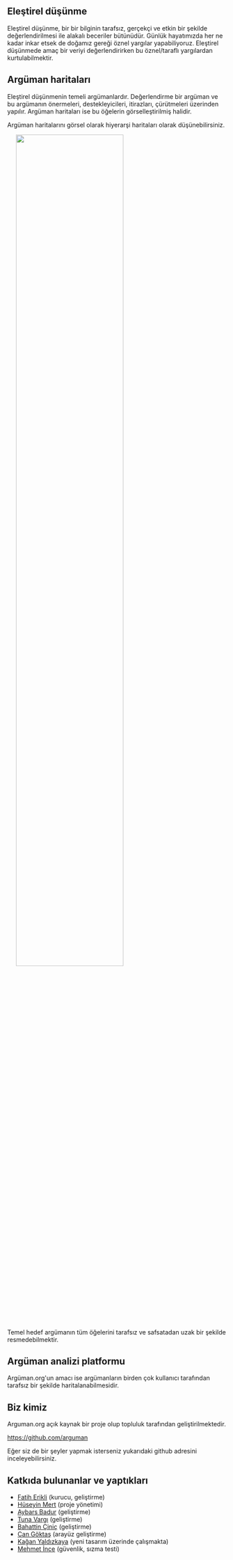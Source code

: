 ## Eleştirel düşünme

Eleştirel düşünme, bir bir bilginin tarafsız, gerçekçi ve etkin bir şekilde
değerlendirilmesi ile alakalı beceriler bütünüdür. Günlük hayatımızda
her ne kadar inkar etsek de doğamız gereği öznel yargılar yapabiliyoruz. Eleştirel
düşünmede amaç bir veriyi değerlendirirken bu öznel/taraflı yargılardan kurtulabilmektir.

## Argüman haritaları

Eleştirel düşünmenin temeli argümanlardır. Değerlendirme bir argüman ve
bu argümanın önermeleri, destekleyicileri, itirazları, çürütmeleri üzerinden yapılır.
Argüman haritaları ise bu öğelerin görselleştirilmiş halidir.

Argüman haritalarını görsel olarak hiyerarşi haritaları olarak düşünebilirsiniz.

<img style="width: 70%; margin-left: 4%;" src="https://upload.wikimedia.org/wikipedia/commons/thumb/9/99/Whatley.png/800px-Whatley.png">

Temel hedef argümanın tüm öğelerini tarafsız ve safsatadan uzak bir şekilde
resmedebilmektir.

## Argüman analizi platformu

Argüman.org'un amacı ise argümanların birden çok kullanıcı tarafından
tarafsız bir şekilde haritalanabilmesidir.


## Biz kimiz

Arguman.org açık kaynak bir proje olup topluluk tarafından geliştirilmektedir.

<https://github.com/arguman>

Eğer siz de bir şeyler yapmak isterseniz yukarıdaki github adresini inceleyebilirsiniz.

## Katkıda bulunanlar ve yaptıkları

- [Fatih Erikli](http://fatiherikli.com) (kurucu, geliştirme)
- [Hüseyin Mert](http://hmert.com) (proje yönetimi)
- [Aybars Badur](https://twitter.com/aybarsbadur) (geliştirme)
- [Tuna Vargı](http://tunavargi.com/) (geliştirme)
- [Bahattin Çiniç](http://bahattincinic.com/) (geliştirme)
- [Can Göktaş](https://twitter.com/cangokt) (arayüz geliştirme)
- [Kağan Yaldızkaya](https://dribbble.com/kagan) (yeni tasarım üzerinde çalışmakta)
- [Mehmet İnce](https://twitter.com/mdisec) (güvenlik, sızma testi)
